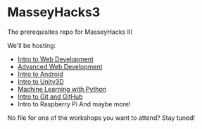 # MasseyHacks3
The prerequisites repo for MasseyHacks III

We'll be hosting:
* [Intro to Web Development](https://github.com/MJez29/MasseyHacks3/blob/master/intro-front-end)
* [Advanced Web Development](https://github.com/MJez29/MasseyHacks3/blob/master/advanced-front-end.md)
* [Intro to Android](https://github.com/MJez29/MasseyHacks3/blob/master/android.md)
* [Intro to Unity3D](https://github.com/MJez29/MasseyHacks3/blob/master/unity3d.md)
* [Machine Learning with Python](https://github.com/MJez29/MasseyHacks3/blob/master/python-machine-learning.md)
* [Intro to Git and GitHub](https://github.com/MJez29/MasseyHacks3/blob/master/git-and-github.md)
* Intro to Raspberry Pi
And maybe more!

No file for one of the workshops you want to attend? Stay tuned!

